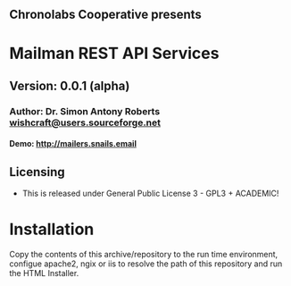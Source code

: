## Chronolabs Cooperative presents

# Mailman REST API Services

## Version: 0.0.1 (alpha)

### Author: Dr. Simon Antony Roberts <wishcraft@users.sourceforge.net>

#### Demo: http://mailers.snails.email

## Licensing

 * This is released under General Public License 3 - GPL3 + ACADEMIC!

# Installation

Copy the contents of this archive/repository to the run time environment, configue apache2, ngix or iis to resolve the path of this repository and run the HTML Installer.
